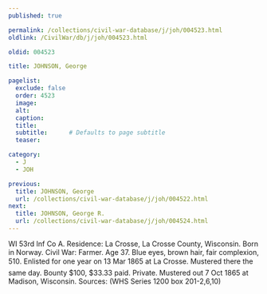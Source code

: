```yaml
---
published: true

permalink: /collections/civil-war-database/j/joh/004523.html
oldlink: /CivilWar/db/j/joh/004523.html

oldid: 004523

title: JOHNSON, George

pagelist:
  exclude: false
  order: 4523
  image: 
  alt:
  caption:
  title:
  subtitle:      # Defaults to page subtitle
  teaser:

category: 
  - J 
  - JOH

previous:
  title: JOHNSON, George
  url: /collections/civil-war-database/j/joh/004522.html  
next:
  title: JOHNSON, George R.
  url: /collections/civil-war-database/j/joh/004524.html   
---
```

WI 53rd Inf Co A. Residence: La Crosse, La Crosse County, Wisconsin. Born in Norway. Civil War: Farmer. Age 37. Blue eyes, brown hair, fair complexion, 5&#146;10&#148;. Enlisted for one year on 13 Mar 1865 at La Crosse. Mustered there the same day. Bounty $100, $33.33 paid. Private. Mustered out 7 Oct 1865 at Madison, Wisconsin. Sources: (WHS Series 1200 box 201-2,6,10)